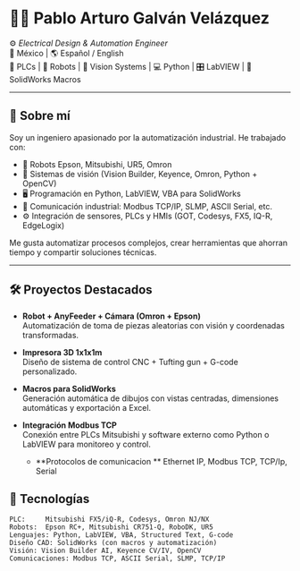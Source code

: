 # 👨‍💻 Pablo Arturo Galván Velázquez

⚙️ *Electrical Design & Automation Engineer*  
📍 México | 🌎 Español / English  
🔌 PLCs | 🤖 Robots | 🧠 Vision Systems | 💻 Python | 🎛️ LabVIEW | 🧰 SolidWorks Macros

---

## 🧩 Sobre mí

Soy un ingeniero apasionado por la automatización industrial. He trabajado con:

- 🤖 Robots Epson, Mitsubishi, UR5, Omron
- 🧠 Sistemas de visión (Vision Builder, Keyence, Omron, Python + OpenCV)
- 🖥️ Programación en Python, LabVIEW, VBA para SolidWorks
- 📡 Comunicación industrial: Modbus TCP/IP, SLMP, ASCII Serial, etc.
- ⚙️ Integración de sensores, PLCs y HMIs (GOT, Codesys, FX5, IQ-R, EdgeLogix)

Me gusta automatizar procesos complejos, crear herramientas que ahorran tiempo y compartir soluciones técnicas.

---

## 🛠️ Proyectos Destacados

- **Robot + AnyFeeder + Cámara (Omron + Epson)**  
  Automatización de toma de piezas aleatorias con visión y coordenadas transformadas.

- **Impresora 3D 1x1x1m**  
  Diseño de sistema de control CNC + Tufting gun + G-code personalizado.

- **Macros para SolidWorks**  
  Generación automática de dibujos con vistas centradas, dimensiones automáticas y exportación a Excel.


- **Integración Modbus TCP**  
  Conexión entre PLCs Mitsubishi y software externo como Python o LabVIEW para monitoreo y control.

  - **Protocolos de comunicacion **
    Ethernet IP, Modbus TCP, TCP/Ip, Serial 


## 🧰 Tecnologías

```text
PLC:     Mitsubishi FX5/iQ-R, Codesys, Omron NJ/NX
Robots:  Epson RC+, Mitsubishi CR751-Q, RoboDK, UR5
Lenguajes: Python, LabVIEW, VBA, Structured Text, G-code
Diseño CAD: SolidWorks (con macros y automatización)
Visión: Vision Builder AI, Keyence CV/IV, OpenCV
Comunicaciones: Modbus TCP, ASCII Serial, SLMP, TCP/IP
